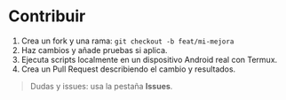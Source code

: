 # Contribuir

1. Crea un fork y una rama: `git checkout -b feat/mi-mejora`
2. Haz cambios y añade pruebas si aplica.
3. Ejecuta scripts localmente en un dispositivo Android real con Termux.
4. Crea un Pull Request describiendo el cambio y resultados.

> Dudas y issues: usa la pestaña **Issues**.
